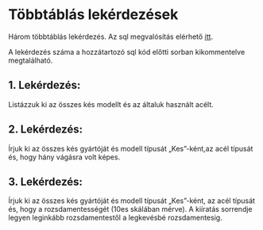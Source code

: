 # Többtáblás lekérdezések
Három többtáblás lekérdezés. Az sql megvalósítás elérhető [itt](./tobbtablas_lekerdezesek.sql).

A lekérdezés száma a hozzátartozó sql kód előtti sorban kikommentelve megtalálható.

## 1. Lekérdezés:

Listázzuk ki az összes kés modellt és az általuk használt acélt.

## 2. Lekérdezés:

Írjuk ki az összes kés gyártóját és modell típusát „Kes”-ként,az acél típusát és, hogy hány vágásra volt képes.

## 3. Lekérdezés:

Írjuk ki az összes kés gyártóját és modell típusát „Kes”-ként, az acél típusát és, hogy a rozsdamentességét (10es skálában mérve). A kiíratás sorrendje legyen leginkább rozsdamentestől a legkevésbé rozsdamentesig.
